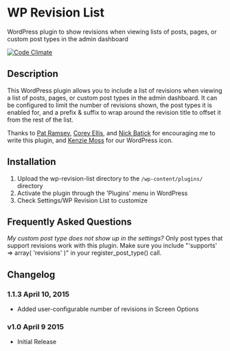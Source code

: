 # WP Revision List

WordPress plugin to show revisions when viewing lists of posts, pages, or custom post types in the admin dashboard

[![Code Climate](https://codeclimate.com/github/petenelson/wp-revision-list/badges/gpa.svg)](https://codeclimate.com/github/petenelson/wp-revision-list)

## Description

This WordPress plugin allows you to include a list of revisions when viewing a list of posts, pages, or custom post types in the admin dashboard.  It can be configured
to limit the number of revisions shown, the post types it is enabled for, and a prefix & suffix to wrap around the revision title to offset it from the rest of the list.

Thanks to [Pat Ramsey](https://twitter.com/pat_ramsey), [Corey Ellis](https://twitter.com/zzramesses), and [Nick Batick](https://twitter.com/Nick_Batik) for
encouraging me to write this plugin, and [Kenzie Moss](https://twitter.com/kenziemoss) for our WordPress icon.

## Installation

1. Upload the wp-revision-list directory to the `/wp-content/plugins/` directory
2. Activate the plugin through the 'Plugins' menu in WordPress
3. Check Settings/WP Revision List to customize

## Frequently Asked Questions

*My custom post type does not show up in the settings?*
Only post types that support revisions work with this plugin.  Make sure you include "'supports' => array( 'revisions' )" in your register_post_type() call.


## Changelog

### 1.1.3 April 10, 2015
- Added user-configurable number of revisions in Screen Options

### v1.0 April 9 2015
- Initial Release
